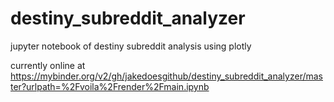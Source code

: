 # destiny_subreddit_analyzer
jupyter notebook of destiny subreddit analysis using plotly

currently online at https://mybinder.org/v2/gh/jakedoesgithub/destiny_subreddit_analyzer/master?urlpath=%2Fvoila%2Frender%2Fmain.ipynb


